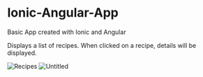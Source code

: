 # Ionic-Angular-App
Basic App created with Ionic and Angular

Displays a list of recipes. When clicked on a recipe, details will be displayed. <br>


![Recipes](https://user-images.githubusercontent.com/8513106/144716951-2382d232-0c06-4ac8-8e0a-c9db3620383d.png)
![Untitled](https://user-images.githubusercontent.com/8513106/144716953-9105b008-a9b2-42b4-9e21-532fd1e81b8f.png)
